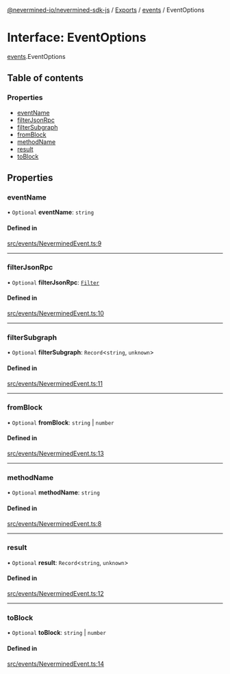 [@nevermined-io/nevermined-sdk-js](../README.md) / [Exports](../modules.md) / [events](../modules/events.md) / EventOptions

# Interface: EventOptions

[events](../modules/events.md).EventOptions

## Table of contents

### Properties

- [eventName](events.EventOptions.md#eventname)
- [filterJsonRpc](events.EventOptions.md#filterjsonrpc)
- [filterSubgraph](events.EventOptions.md#filtersubgraph)
- [fromBlock](events.EventOptions.md#fromblock)
- [methodName](events.EventOptions.md#methodname)
- [result](events.EventOptions.md#result)
- [toBlock](events.EventOptions.md#toblock)

## Properties

### eventName

• `Optional` **eventName**: `string`

#### Defined in

[src/events/NeverminedEvent.ts:9](https://github.com/nevermined-io/sdk-js/blob/7ffb970/src/events/NeverminedEvent.ts#L9)

___

### filterJsonRpc

• `Optional` **filterJsonRpc**: [`Filter`](events.Filter.md)

#### Defined in

[src/events/NeverminedEvent.ts:10](https://github.com/nevermined-io/sdk-js/blob/7ffb970/src/events/NeverminedEvent.ts#L10)

___

### filterSubgraph

• `Optional` **filterSubgraph**: `Record`<`string`, `unknown`\>

#### Defined in

[src/events/NeverminedEvent.ts:11](https://github.com/nevermined-io/sdk-js/blob/7ffb970/src/events/NeverminedEvent.ts#L11)

___

### fromBlock

• `Optional` **fromBlock**: `string` \| `number`

#### Defined in

[src/events/NeverminedEvent.ts:13](https://github.com/nevermined-io/sdk-js/blob/7ffb970/src/events/NeverminedEvent.ts#L13)

___

### methodName

• `Optional` **methodName**: `string`

#### Defined in

[src/events/NeverminedEvent.ts:8](https://github.com/nevermined-io/sdk-js/blob/7ffb970/src/events/NeverminedEvent.ts#L8)

___

### result

• `Optional` **result**: `Record`<`string`, `unknown`\>

#### Defined in

[src/events/NeverminedEvent.ts:12](https://github.com/nevermined-io/sdk-js/blob/7ffb970/src/events/NeverminedEvent.ts#L12)

___

### toBlock

• `Optional` **toBlock**: `string` \| `number`

#### Defined in

[src/events/NeverminedEvent.ts:14](https://github.com/nevermined-io/sdk-js/blob/7ffb970/src/events/NeverminedEvent.ts#L14)
